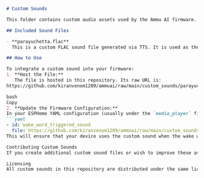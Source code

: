 
```markdown
# Custom Sounds

This folder contains custom audio assets used by the Ammu AI firmware. These sounds provide audible feedback for various events within the voice assistant, such as the wake word trigger.

## Included Sound Files

- **parayuchetta.flac**  
  This is a custom FLAC sound file generated via TTS. It is used as the wake word triggered sound in the Ammu AI firmware.

## How to Use

To integrate a custom sound into your firmware:
1. **Host the File:**  
   The file is hosted in this repository. Its raw URL is:  
https://github.com/kiranvenom1209/ammuai/raw/main/custom_sounds/parayuchetta.flac

bash
Copy
2. **Update the Firmware Configuration:**  
In your ESPHome YAML configuration (usually under the `media_player` files section), update the wake word sound reference:
```yaml
- id: wake_word_triggered_sound
  file: https://github.com/kiranvenom1209/ammuai/raw/main/custom_sounds/parayuchetta.flac
This will ensure that your device uses the custom sound when the wake word is triggered.

Contributing Custom Sounds
If you create additional custom sound files or wish to improve these assets, feel free to add them to this folder and update this README accordingly.

Licensing
All custom sounds in this repository are distributed under the same license as the Ammu AI project (MIT License). Refer to the LICENSE file for full details.
